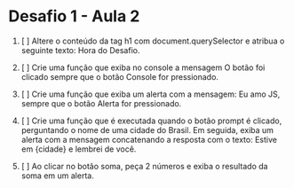 # Desafio 1 - Aula 2

1. [ ] Altere o conteúdo da tag h1 com document.querySelector e atribua o seguinte texto: Hora do Desafio.

2. [ ] Crie uma função que exiba no console a mensagem O botão foi clicado sempre que o botão Console for pressionado.

3. [ ] Crie uma função que exiba um alerta com a mensagem: Eu amo JS, sempre que o botão Alerta for pressionado.

4. [ ] Crie uma função que é executada quando o botão prompt é clicado, perguntando o nome de uma cidade do Brasil. Em seguida, exiba um alerta com a mensagem concatenando a resposta com o texto: Estive em {cidade} e lembrei de você.

5. [ ] Ao clicar no botão soma, peça 2 números e exiba o resultado da soma em um alerta.
